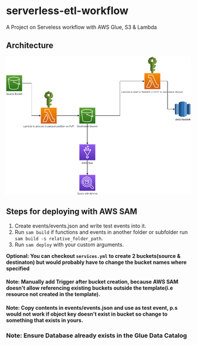 # serverless-etl-workflow
A Project on Serveless workflow with AWS Glue, S3 &amp; Lambda

## Architecture

![Architecture](./assets/architecture.drawio.png)

## Steps for deploying with AWS SAM
1. Create events/events.json and write test events into it.
2. Run `sam build` if functions and events in another folder or subfolder run `sam build -s relative_folder_path`.
3. Run `sam deploy` with your custom arguments.

**Optional: You can checkout `services.yml` to create 2 buckets(source & destinaton) but would probably have to change the bucket names where specified**

#### Note: Manually add Trigger after bucket creation, because AWS SAM doesn't allow referencing existing buckets outside the template(i.e resource not created in the template).
#### Note: Copy contents in events/events.json and use as test event, p.s would not work if object key doesn't exist in bucket so change to something that exists in yours.

### Note: Ensure Database already exists in the Glue Data Catalog
